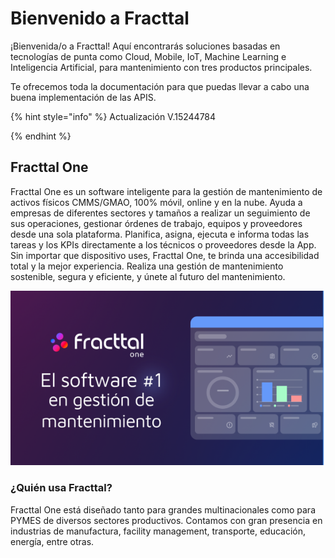 # Bienvenido a Fracttal

¡Bienvenida/o a Fracttal! Aquí encontrarás soluciones basadas en tecnologías de punta como Cloud, Mobile, IoT, Machine Learning e Inteligencia Artificial, para mantenimiento con tres productos principales.&#x20;

Te ofrecemos toda la documentación para que puedas llevar a cabo una buena implementación de las APIS.

{% hint style="info" %}
Actualización V.15244784


{% endhint %}

## Fracttal One

Fracttal One es un software inteligente para la gestión de mantenimiento de activos físicos CMMS/GMAO, 100% móvil, online y en la nube. Ayuda a empresas de diferentes sectores y tamaños a realizar un seguimiento de sus operaciones, gestionar órdenes de trabajo, equipos y proveedores desde una sola plataforma. Planifica, asigna, ejecuta e informa todas las tareas y los KPIs directamente a los técnicos o proveedores desde la App. Sin importar que dispositivo uses, Fracttal One, te brinda una accesibilidad total y la mejor experiencia. Realiza una gestión de mantenimiento sostenible, segura y eficiente, y únete al futuro del mantenimiento.

![](<.gitbook/assets/Captura de Pantalla 2022-03-25 a la(s) 09.45.08.png>)

### ¿Quién usa Fracttal?

Fracttal One está diseñado tanto para grandes multinacionales como para PYMES de diversos sectores productivos. Contamos con gran presencia en industrias de manufactura, facility management, transporte, educación, energía, entre otras.
